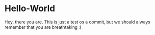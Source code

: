 # Hello-World

Hey, there you are.
This is just a test os a commit, but we should always remember that you are breathtaking :)
